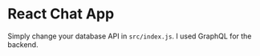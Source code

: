 <h1>React Chat App</h1>

Simply change your database API in <code>src/index.js</code>. I used GraphQL for the backend.